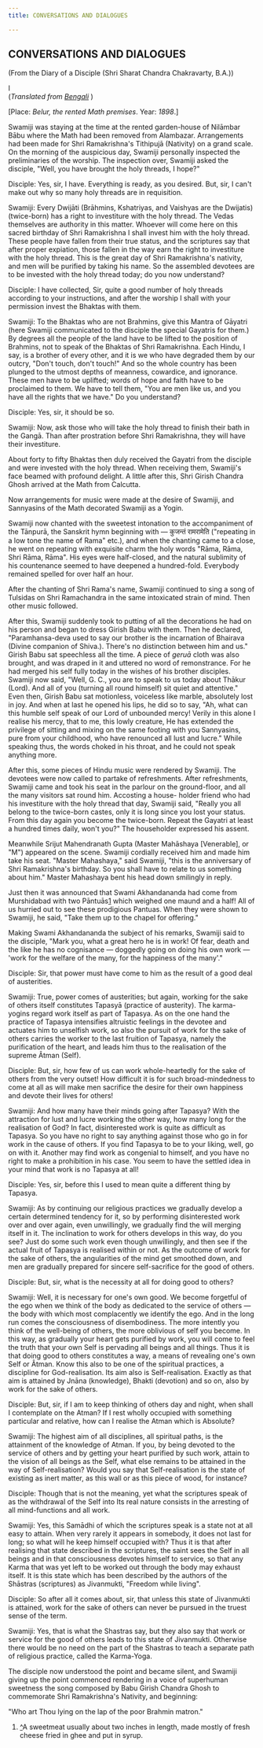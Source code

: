 ```yaml
---
title: CONVERSATIONS AND DIALOGUES

---
```





  

## CONVERSATIONS AND DIALOGUES

(From the Diary of a Disciple (Shri Sharat Chandra Chakravarty, B.A.))

I  
(*Translated from [Bengali](swami_shishya_13e7_01.pdf)* )

\[Place: *Belur, the rented Math premises*. Year: *1898*.\]

Swamiji was staying at the time at the rented garden-house of Nilāmbar
Bābu where the Math had been removed from Alambazar. Arrangements had
been made for Shri Ramakrishna's Tithipujā (Nativity) on a grand scale.
On the morning of the auspicious day, Swamiji personally inspected the
preliminaries of the worship. The inspection over, Swamiji asked the
disciple, "Well, you have brought the holy threads, I hope?"

Disciple: Yes, sir, I have. Everything is ready, as you desired. But,
sir, I can't make out why so many holy threads are in requisition.

Swamiji: Every Dwijāti (Brāhmins, Kshatriyas, and Vaishyas are the
Dwijatis) (twice-born) has a right to investiture with the holy thread.
The Vedas themselves are authority in this matter. Whoever will come
here on this sacred birthday of Shri Ramakrishna I shall invest him with
the holy thread. These people have fallen from their true status, and
the scriptures say that after proper expiation, those fallen in the way
earn the right to investiture with the holy thread. This is the great
day of Shri Ramakrishna's nativity, and men will be purified by taking
his name. So the assembled devotees are to be invested with the holy
thread today; do you now understand?

Disciple: I have collected, Sir, quite a good number of holy threads
according to your instructions, and after the worship I shall with your
permission invest the Bhaktas with them.

Swamiji: To the Bhaktas who are not Brahmins, give this Mantra of
Gāyatri (here Swamiji communicated to the disciple the special Gayatris
for them.) By degrees all the people of the land have to be lifted to
the position of Brahmins, not to speak of the Bhaktas of Shri
Ramakrishna. Each Hindu, I say, is a brother of every other, and it is
we who have degraded them by our outcry, "Don't touch, don't touch!" And
so the whole country has been plunged to the utmost depths of meanness,
cowardice, and ignorance. These men have to be uplifted; words of hope
and faith have to be proclaimed to them. We have to tell them, "You are
men like us, and you have all the rights that we have." Do you
understand?

Disciple: Yes, sir, it should be so.

Swamiji: Now, ask those who will take the holy thread to finish their
bath in the Gangā. Than after prostration before Shri Ramakrishna, they
will have their investiture.

About forty to fifty Bhaktas then duly received the Gayatri from the
disciple and were invested with the holy thread. When receiving them,
Swamiji's face beamed with profound delight. A little after this, Shri
Girish Chandra Ghosh arrived at the Math from Calcutta.

Now arrangements for music were made at the desire of Swamiji, and
Sannyasins of the Math decorated Swamiji as a Yogin.

Swamiji now chanted with the sweetest intonation to the accompaniment of
the Tānpurā, the Sanskrit hymn beginning with — कुजन्तं
रामरामेति ("repeating in a low tone the name of Rama" etc.), and when
the chanting came to a close, he went on repeating with exquisite charm
the holy words "Rāma, Rāma, Shri Rāma, Rāma". His eyes were half-closed,
and the natural sublimity of his countenance seemed to have deepened a
hundred-fold. Everybody remained spelled for over half an hour.

After the chanting of Shri Rama's name, Swamiji continued to sing a song
of Tulsidas on Shri Ramachandra in the same intoxicated strain of mind.
Then other music followed.

After this, Swamiji suddenly took to putting of all the decorations he
had on his person and began to dress Girish Babu with them. Then he
declared, "Paramhansa-deva used to say our brother is the incarnation of
Bhairava (Divine companion of Shiva.). There's no distinction between
him and us." Girish Babu sat speechless all the time. A piece of *geruā*
cloth was also brought, and was draped in it and uttered no word of
remonstrance. For he had merged his self fully today in the wishes of
his brother disciples. Swamiji now said, "Well, G. C., you are to speak
to us today about Thākur (Lord). And all of you (turning all round
himself) sit quiet and attentive." Even then, Girish Babu sat
motionless, voiceless like marble, absolutely lost in joy. And when at
last he opened his lips, he did so to say, "Ah, what can this humble
self speak of our Lord of unbounded mercy! Verily in this alone I
realise his mercy, that to me, this lowly creature, He has extended the
privilege of sitting and mixing on the same footing with you Sannyasins,
pure from your childhood, who have renounced all lust and lucre." While
speaking thus, the words choked in his throat, and he could not speak
anything more.

After this, some pieces of Hindu music were rendered by Swamiji. The
devotees were now called to partake of refreshments. After refreshments,
Swamiji came and took his seat in the parlour on the ground-floor, and
all the many visitors sat round him. Accosting a house- holder friend
who had his investiture with the holy thread that day, Swamiji said,
"Really you all belong to the twice-born castes, only it is long since
you lost your status. From this day again you become the twice-born.
Repeat the Gayatri at least a hundred times daily, won't you?" The
householder expressed his assent.

Meanwhile Srijut Mahendranath Gupta (Master Mahāshaya \[Venerable\], or
"M") appeared on the scene. Swamiji cordially received him and made him
take his seat. "Master Mahashaya," said Swamiji, "this is the
anniversary of Shri Ramakrishna's birthday. So you shall have to relate
to us something about him." Master Mahashaya bent his head down
smilingly in reply.

Just then it was announced that Swami Akhandananda had come from
Murshidabad with two Pāntuās[1](#fn1) which weighed one maund and a
half! All of us hurried out to see these prodigious Pantuas. When they
were shown to Swamiji, he said, "Take them up to the chapel for
offering."

Making Swami Akhandananda the subject of his remarks, Swamiji said to
the disciple, "Mark you, what a great hero he is in work! Of fear, death
and the like he has no cognisance — doggedly going on doing his own work
— 'work for the welfare of the many, for the happiness of the many'."

Disciple: Sir, that power must have come to him as the result of a good
deal of austerities.

Swamiji: True, power comes of austerities; but again, working for the
sake of others itself constitutes Tapasyā (practice of austerity). The
karma-yogins regard work itself as part of Tapasya. As on the one hand
the practice of Tapasya intensifies altruistic feelings in the devotee
and actuates him to unselfish work, so also the pursuit of work for the
sake of others carries the worker to the last fruition of Tapasya,
namely the purification of the heart, and leads him thus to the
realisation of the supreme Âtman (Self).

Disciple: But, sir, how few of us can work whole-heartedly for the sake
of others from the very outset! How difficult it is for such
broad-mindedness to come at all as will make men sacrifice the desire
for their own happiness and devote their lives for others!

Swamiji: And how many have their minds going after Tapasya? With the
attraction for lust and lucre working the other way, how many long for
the realisation of God? In fact, disinterested work is quite as
difficult as Tapasya. So you have no right to say anything against those
who go in for work in the cause of others. If you find Tapasya to be to
your liking, well, go on with it. Another may find work as congenial to
himself, and you have no right to make a prohibition in his case. You
seem to have the settled idea in your mind that work is no Tapasya at
all!

Disciple: Yes, sir, before this I used to mean quite a different thing
by Tapasya.

Swamiji: As by continuing our religious practices we gradually develop a
certain determined tendency for it, so by performing disinterested work
over and over again, even unwillingly, we gradually find the will
merging itself in it. The inclination to work for others develops in
this way, do you see? Just do some such work even though unwillingly,
and then see if the actual fruit of Tapasya is realised within or not.
As the outcome of work for the sake of others, the angularities of the
mind get smoothed down, and men are gradually prepared for sincere
self-sacrifice for the good of others.

Disciple: But, sir, what is the necessity at all for doing good to
others?

Swamiji: Well, it is necessary for one's own good. We become forgetful
of the ego when we think of the body as dedicated to the service of
others — the body with which most complacently we identify the ego. And
in the long run comes the consciousness of disembodiness. The more
intently you think of the well-being of others, the more oblivious of
self you become. In this way, as gradually your heart gets purified by
work, you will come to feel the truth that your own Self is pervading
all beings and all things. Thus it is that doing good to others
constitutes a way, a means of revealing one's own Self or Âtman. Know
this also to be one of the spiritual practices, a discipline for
God-realisation. Its aim also is Self-realisation. Exactly as that aim
is attained by Jnāna (knowledge), Bhakti (devotion) and so on, also by
work for the sake of others.

Disciple: But, sir, if I am to keep thinking of others day and night,
when shall I contemplate on the Atman? If I rest wholly occupied with
something particular and relative, how can I realise the Atman which is
Absolute?

Swamiji: The highest aim of all disciplines, all spiritual paths, is the
attainment of the knowledge of Atman. If you, by being devoted to the
service of others and by getting your heart purified by such work,
attain to the vision of all beings as the Self, what else remains to be
attained in the way of Self-realisation? Would you say that
Self-realisation is the state of existing as inert matter, as this wall
or as this piece of wood, for instance?

Disciple: Though that is not the meaning, yet what the scriptures speak
of as the withdrawal of the Self into Its real nature consists in the
arresting of all mind-functions and all work.

Swamiji: Yes, this Samādhi of which the scriptures speak is a state not
at all easy to attain. When very rarely it appears in somebody, it does
not last for long; so what will he keep himself occupied with? Thus it
is that after realising that state described in the scriptures, the
saint sees the Self in all beings and in that consciousness devotes
himself to service, so that any Karma that was yet left to be worked out
through the body may exhaust itself. It is this state which has been
described by the authors of the Shāstras (scriptures) as Jivanmukti,
"Freedom while living".

Disciple: So after all it comes about, sir, that unless this state of
Jivanmukti is attained, work for the sake of others can never be pursued
in the truest sense of the term.

Swamiji: Yes, that is what the Shastras say, but they also say that work
or service for the good of others leads to this state of Jivanmukti.
Otherwise there would be no need on the part of the Shastras to teach a
separate path of religious practice, called the Karma-Yoga.

The disciple now understood the point and became silent, and Swamiji
giving up the point commenced rendering in a voice of superhuman
sweetness the song composed by Babu Girish Chandra Ghosh to commemorate
Shri Ramakrishna's Nativity, and beginning:

"Who art Thou lying on the lap of the poor Brahmin matron."

1.  [^](#txt1)A sweetmeat usually about two inches in length, made
    mostly of fresh cheese fried in ghee and put in syrup.


